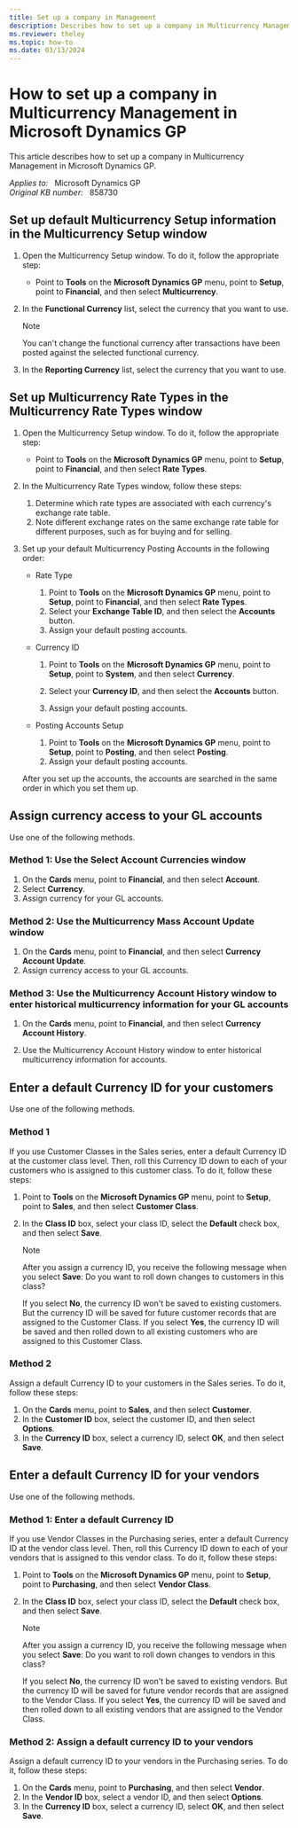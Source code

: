 ```yaml
---
title: Set up a company in Management
description: Describes how to set up a company in Multicurrency Management.
ms.reviewer: theley
ms.topic: how-to
ms.date: 03/13/2024
---
```

# How to set up a company in Multicurrency Management in Microsoft Dynamics GP

This article describes how to set up a company in Multicurrency Management in Microsoft Dynamics GP.

_Applies to:_ &nbsp; Microsoft Dynamics GP  
_Original KB number:_ &nbsp; 858730

## Set up default Multicurrency Setup information in the Multicurrency Setup window

1. Open the Multicurrency Setup window. To do it, follow the appropriate step:

    - Point to **Tools** on the **Microsoft Dynamics GP** menu, point to **Setup**, point to **Financial**, and then select **Multicurrency**.

2. In the **Functional Currency** list, select the currency that you want to use.

    > [!NOTE]
    > You can't change the functional currency after transactions have been posted against the selected functional currency.

3. In the **Reporting Currency** list, select the currency that you want to use.

## Set up Multicurrency Rate Types in the Multicurrency Rate Types window

1. Open the Multicurrency Setup window. To do it, follow the appropriate step:
   - Point to **Tools** on the **Microsoft Dynamics GP** menu, point to **Setup**, point to **Financial**, and then select **Rate Types**.
2. In the Multicurrency Rate Types window, follow these steps:

    1. Determine which rate types are associated with each currency's exchange rate table.
    2. Note different exchange rates on the same exchange rate table for different purposes, such as for buying and for selling.

3. Set up your default Multicurrency Posting Accounts in the following order:
   - Rate Type

        1. Point to **Tools** on the **Microsoft Dynamics GP** menu, point to **Setup**, point to **Financial**, and then select **Rate Types**.
        2. Select your **Exchange Table ID**, and then select the **Accounts** button.
        3. Assign your default posting accounts.

   - Currency ID

        1. Point to **Tools** on the **Microsoft Dynamics GP** menu, point to **Setup**, point to **System**, and then select **Currency**.
        2. Select your **Currency ID**, and then select the **Accounts** button.

        3. Assign your default posting accounts.

   - Posting Accounts Setup

        1. Point to **Tools** on the **Microsoft Dynamics GP** menu, point to **Setup**, point to **Posting**, and then select **Posting**.
        2. Assign your default posting accounts.

    After you set up the accounts, the accounts are searched in the same order in which you set them up.

## Assign currency access to your GL accounts

Use one of the following methods.

### Method 1: Use the Select Account Currencies window

1. On the **Cards** menu, point to **Financial**, and then select **Account**.
2. Select **Currency**.
3. Assign currency for your GL accounts.

### Method 2: Use the Multicurrency Mass Account Update window

1. On the **Cards** menu, point to **Financial**, and then select **Currency Account Update**.
2. Assign currency access to your GL accounts.

### Method 3: Use the Multicurrency Account History window to enter historical multicurrency information for your GL accounts

1. On the **Cards** menu, point to **Financial**, and then select **Currency Account History**.

2. Use the Multicurrency Account History window to enter historical multicurrency information for accounts.

## Enter a default Currency ID for your customers

Use one of the following methods.

### Method 1

If you use Customer Classes in the Sales series, enter a default Currency ID at the customer class level. Then, roll this Currency ID down to each of your customers who is assigned to this customer class. To do it, follow these steps:

1. Point to **Tools** on the **Microsoft Dynamics GP** menu, point to **Setup**, point to **Sales**, and then select **Customer Class**.
2. In the **Class ID** box, select your class ID, select the **Default** check box, and then select **Save**.

    > [!NOTE]
    > After you assign a currency ID, you receive the following message when you select **Save**:
    > Do you want to roll down changes to customers in this class?

    If you select **No**, the currency ID won't be saved to existing customers. But the currency ID will be saved for future customer records that are assigned to the Customer Class. If you select **Yes**, the currency ID will be saved and then rolled down to all existing customers who are assigned to this Customer Class.

### Method 2

Assign a default Currency ID to your customers in the Sales series. To do it, follow these steps:

1. On the **Cards** menu, point to **Sales**, and then select **Customer**.
2. In the **Customer ID** box, select the customer ID, and then select **Options**.
3. In the **Currency ID** box, select a currency ID, select **OK**, and then select **Save**.

## Enter a default Currency ID for your vendors

Use one of the following methods.

### Method 1: Enter a default Currency ID

If you use Vendor Classes in the Purchasing series, enter a default Currency ID at the vendor class level. Then, roll this Currency ID down to each of your vendors that is assigned to this vendor class. To do it, follow these steps:

1. Point to **Tools** on the **Microsoft Dynamics GP** menu, point to **Setup**, point to **Purchasing**, and then select **Vendor Class**.
2. In the **Class ID** box, select your class ID, select the **Default** check box, and then select **Save**.

    > [!NOTE]
    > After you assign a currency ID, you receive the following message when you select **Save**:
    > Do you want to roll down changes to vendors in this class?

    If you select **No**, the currency ID won't be saved to existing vendors. But the currency ID will be saved for future vendor records that are assigned to the Vendor Class. If you select **Yes**, the currency ID will be saved and then rolled down to all existing vendors that are assigned to the Vendor Class.

### Method 2: Assign a default currency ID to your vendors

Assign a default currency ID to your vendors in the Purchasing series. To do it, follow these steps:

1. On the **Cards** menu, point to **Purchasing**, and then select **Vendor**.
2. In the **Vendor ID** box, select a vendor ID, and then select **Options**.
3. In the **Currency ID** box, select a currency ID, select **OK**, and then select **Save**.
